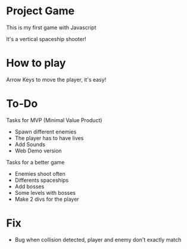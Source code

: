 # Project Game

This is my first game with Javascript

It's a vertical spaceship shooter!

# How to play

Arrow Keys to move the player, it's easy!

# To-Do

Tasks for MVP (Minimal Value Product)

- Spawn different enemies
- The player has to have lives
- Add Sounds
- Web Demo version

Tasks for a better game

- Enemies shoot often
- Differents spaceships
- Add bosses
- Some levels with bosses
- Make 2 divs for the player 

# Fix

- Bug when collision detected, player and enemy don't exactly match
